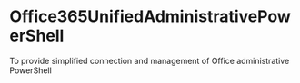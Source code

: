 # Office365UnifiedAdministrativePowerShell
To provide simplified connection and management of Office administrative PowerShell
